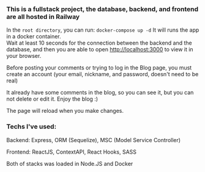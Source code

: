 ### This is a fullstack project, the database, backend, and frontend are all hosted in Railway

In the `root directory`, you can run: `docker-compose up -d`
It will runs the app in a docker container.\
Wait at least 10 seconds for the connection between the backend and the database, and then you are able to open [http://localhost:3000](http://localhost:3000) to view it in your browser.

Before posting your comments or trying to log in the Blog page, you must create an account (your email, nickname, and password, doesn't need to be real)

It already have some comments in the blog, so you can see it, but you can not delete or edit it. Enjoy the blog :)

The page will reload when you make changes.

### Techs I've used: 
  <p>Backend: Express, ORM (Sequelize), MSC (Model Service Controller) </P>
  <p>Frontend: ReactJS, ContextAPI, React Hooks, SASS</p>
  <p>Both of stacks was loaded in Node.JS and Docker</p>
